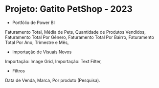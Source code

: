 # Projeto: Gatito PetShop - 2023
- Portfólio de Power BI

Faturamento Total, 
Média de Pets, 
Quantidade de Produtos Vendidos, 
Faturamento Total Por Gênero, 
Faturamento Total Por Bairro, 
Faturamento Total Por Ano, Trimestre e Mês,

- Importação de Visuais Novos

Importação: Image Grid, 
Importação: Text Filter, 

- Filtros

Data de Venda, 
Marca, 
Por produto (Pesquisa).


